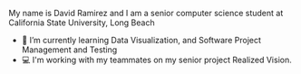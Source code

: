 My name is David Ramirez and I am a senior computer science student at California State University, Long Beach
- 🌱 I’m currently learning Data Visualization, and Software Project Management and Testing
- 💻 I'm working with my teammates on my senior project Realized Vision.
